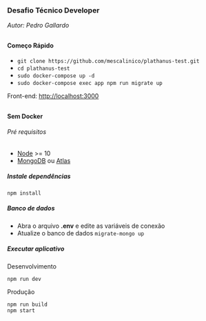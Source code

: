 ### Desafio Técnico Developer

_Autor: Pedro Gallardo_

##
#### Começo Rápido

* `git clone https://github.com/mescalinico/plathanus-test.git`
* `cd plathanus-test`
* `sudo docker-compose up -d`
* `sudo docker-compose exec app npm run migrate up`

Front-end: [http://localhost:3000](http://localhost:3000)

##
#### Sem Docker

###### Pré requisitos

* [Node](https://nodejs.org/en/download/) >= 10
* [MongoDB](https://docs.mongodb.com/manual/administration/install-community/) ou [Atlas](https://www.mongodb.com/cloud/atlas)


##### Instale dependências

    npm install
    
##### Banco de dados

* Abra o arquivo **.env** e edite as variáveis de conexão
* Atualize o banco de dados `migrate-mongo up`
      
##### Executar aplicativo

Desenvolvimento

    npm run dev
    
Produção

    npm run build
    npm start

##
#####